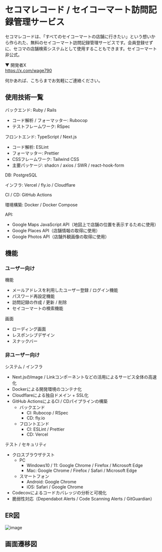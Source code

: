 # セコマレコード / セイコーマート訪問記録管理サービス
セコマレコードは、「すべてのセイコーマートの店舗に行きたい」という想いから作られた、無料のセイコーマート訪問記録管理サービスです。会員登録せずに、セコマの店舗検索システムとして使用することもできます。セイコーマート非公式。

▼ 開発者X<br>
https://x.com/wage790

何かあれば、こちらまでお気軽にご連絡ください。

## 使用技術一覧
バックエンド: Ruby / Rails
- コード解析 / フォーマッター: Rubocop
- テストフレームワーク: RSpec

フロントエンド: TypeScript / Next.js
- コード解析: ESLint
- フォーマッター: Prettier
- CSSフレームワーク: Tailwind CSS
- 主要パッケージ: shadcn / axios / SWR / react-hook-form

DB: PostgreSQL

インフラ: Vercel / fly.io / Cloudflare

CI / CD: GitHub Actions

環境構築: Docker / Docker Compose

API: 
- Google Maps JavaScript API（地図上で店舗の位置を表示するために使用）
- Google Places API（店舗情報の取得に使用）
- Google Photos API（店舗外観画像の取得に使用）

## 機能

### ユーザー向け
機能
- メールアドレスを利用したユーザー登録 / ログイン機能
- パスワード再設定機能
- 訪問記録の作成 / 更新 / 削除
- セイコーマートの検索機能

画面
- ローディング画面
- レスポンシブデザイン
- スナックバー

### 非ユーザー向け
システム / インフラ
- Next.jsのImage / Linkコンポーネントなどの活用によるサービス全体の高速化
- Dockerによる開発環境のコンテナ化
- Cloudflareによる独自ドメイン + SSL化
- GitHub ActionsによるCI / CDパイプラインの構築
    - バックエンド
        - CI: Rubocop / RSpec
        - CD: fly.io
    - フロントエンド
        - CI: ESLint / Prettier
        - CD: Vercel

テスト / セキュリティ
- クロスブラウザテスト
    - PC
        - Windows10 / 11: Google Chrome / Firefox / Microsoft Edge
        - Mac: Google Chrome / Firefox / Safari / Microsoft Edge
    - スマートフォン
        - Android: Google Chrome
        - iOS: Safari / Google Chrome
- Codecovによるコードカバレッジの分析と可視化
- 脆弱性対応（Dependabot Alerts / Code Scanning Alerts / GitGuardian）

## ER図
![image](https://github.com/user-attachments/assets/6e6beab9-8efa-4c69-9ee1-2bae8b05dc82)

## 画面遷移図
